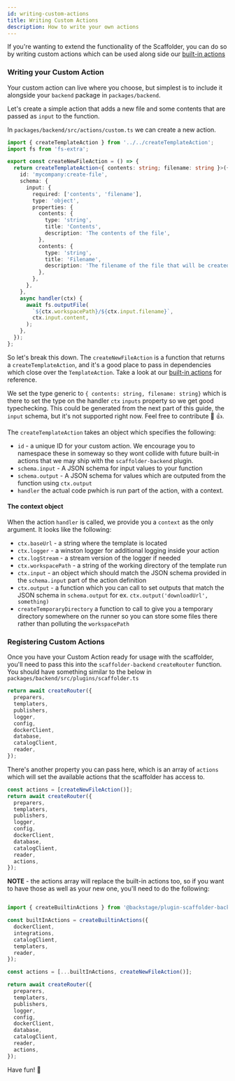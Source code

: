 ```yaml
---
id: writing-custom-actions
title: Writing Custom Actions
description: How to write your own actions
---
```


If you're wanting to extend the functionality of the Scaffolder, you can do so
by writing custom actions which can be used along side our
[built-in actions](./builtin-actions.md)

### Writing your Custom Action

Your custom action can live where you choose, but simplest is to include it
alongside your `backend` package in `packages/backend`.

Let's create a simple action that adds a new file and some contents that are
passed as `input` to the function.

In `packages/backend/src/actions/custom.ts` we can create a new action.

```ts
import { createTemplateAction } from '../../createTemplateAction';
import fs from 'fs-extra';

export const createNewFileAction = () => {
  return createTemplateAction<{ contents: string; filename: string }>({
    id: 'mycompany:create-file',
    schema: {
      input: {
        required: ['contents', 'filename'],
        type: 'object',
        properties: {
          contents: {
            type: 'string',
            title: 'Contents',
            description: 'The contents of the file',
          },
          contents: {
            type: 'string',
            title: 'Filename',
            description: 'The filename of the file that will be created',
          },
        },
      },
    },
    async handler(ctx) {
      await fs.outputFile(
        `${ctx.workspacePath}/${ctx.input.filename}`,
        ctx.input.content,
      );
    },
  });
};
```

So let's break this down. The `createNewFileAction` is a function that returns a
`createTemplateAction`, and it's a good place to pass in dependencies which
close over the `TemplateAction`. Take a look at our
[built-in actions](https://github.com/backstage/backstage/blob/7f5716081f45a41dc8a4246134b50c893e15c5e1/../plugins/scaffolder-backend/src/scaffolder/actions/builtin/publish/github.ts)
for reference.

We set the type generic to `{ contents: string, filename: string}` which is
there to set the type on the handler `ctx` `inputs` property so we get good
typechecking. This could be generated from the next part of this guide, the
`input` schema, but it's not supported right now. Feel free to contribute 🚀 👍.

The `createTemplateAction` takes an object which specifies the following:

- `id` - a unique ID for your custom action. We encourage you to namespace these
  in someway so they wont collide with future built-in actions that we may ship
  with the `scaffolder-backend` plugin.
- `schema.input` - A JSON schema for input values to your function
- `schema.output` - A JSON schema for values which are outputed from the
  function using `ctx.output`
- `handler` the actual code pwhich is run part of the action, with a context.

#### The context object

When the action `handler` is called, we provide you a `context` as the only
argument. It looks like the following:

- `ctx.baseUrl` - a string where the template is located
- `ctx.logger` - a winston logger for additional logging inside your action
- `ctx.logStream` - a stream version of the logger if needed
- `ctx.workspacePath` - a string of the working directory of the template run
- `ctx.input` - an object which should match the JSON schema provided in the
  `schema.input` part of the action definition
- `ctx.output` - a function which you can call to set outputs that match the
  JSON schema in `schema.output` for ex. `ctx.output('downloadUrl', something)`
- `createTemporaryDirectory` a function to call to give you a temporary
  directory somewhere on the runner so you can store some files there rather
  than polluting the `workspacePath`

### Registering Custom Actions

Once you have your Custom Action ready for usage with the scaffolder, you'll
need to pass this into the `scaffolder-backend` `createRouter` function. You
should have something similar to the below in
`packages/backend/src/plugins/scaffolder.ts`

```ts
return await createRouter({
  preparers,
  templaters,
  publishers,
  logger,
  config,
  dockerClient,
  database,
  catalogClient,
  reader,
});
```

There's another property you can pass here, which is an array of `actions` which
will set the available actions that the scaffolder has access to.

```ts
const actions = [createNewFileAction()];
return await createRouter({
  preparers,
  templaters,
  publishers,
  logger,
  config,
  dockerClient,
  database,
  catalogClient,
  reader,
  actions,
});
```

**NOTE** - the actions array will replace the built-in actions too, so if you
want to have those as well as your new one, you'll need to do the following:

```ts

import { createBuiltinActions } from '@backstage/plugin-scaffolder-backend`;

const builtInActions = createBuiltinActions({
  dockerClient,
  integrations,
  catalogClient,
  templaters,
  reader,
});

const actions = [...builtInActions, createNewFileAction()];

return await createRouter({
  preparers,
  templaters,
  publishers,
  logger,
  config,
  dockerClient,
  database,
  catalogClient,
  reader,
  actions,
});
```

Have fun! 🚀

